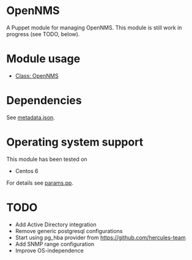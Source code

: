 # OpenNMS

A Puppet module for managing OpenNMS. This module is still work in progress (see 
TODO, below).

# Module usage

* [Class: OpenNMS](manifests/init.pp)

# Dependencies

See [metadata.json](metadata.json).

# Operating system support

This module has been tested on

* Centos 6

For details see [params.pp](manifests/params.pp).

# TODO

* Add Active Directory integration
* Remove generic postgresql configurations
* Start using pg_hba provider from https://github.com/hercules-team
* Add SNMP range configuration
* Improve OS-independence
